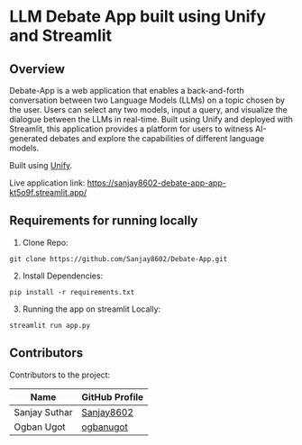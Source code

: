 # LLM Debate App built using Unify and Streamlit

## Overview

Debate-App is a web application that enables a back-and-forth conversation between two Language Models (LLMs) on a topic chosen by the user.
Users can select any two models, input a query, and visualize the dialogue between the LLMs in real-time.
Built using Unify and deployed with Streamlit, this application provides a platform for users to witness AI-generated debates and explore the capabilities of different language models.

Built using [Unify](https://unify.ai/docs/index.html).

Live application link: https://sanjay8602-debate-app-app-kt5o9f.streamlit.app/

## Requirements for running locally
1. Clone Repo:
```commandline 
git clone https://github.com/Sanjay8602/Debate-App.git
```
2. Install Dependencies:
```commandline 
pip install -r requirements.txt
```
3. Running the app on streamlit Locally: 
```commandline 
streamlit run app.py
```

## Contributors
Contributors to the project:

|     Name      |               GitHub Profile                   |
|---------------|------------------------------------------------|
| Sanjay Suthar | [Sanjay8602](https://github.com/Sanjay8602)    |
| Ogban Ugot    | [ogbanugot](https://github.com/ogbanugot)      |

